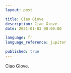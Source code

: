 ```yaml
---
layout: post

title: Ciao Giove
description: Ciao Giove.
date: 2021-01-03 00:00:00

language: fr
language_reference: jupiter

published: true
---
```


Ciao Giove.